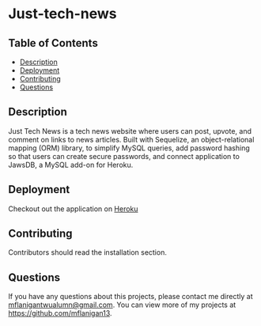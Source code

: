 # Just-tech-news

## Table of Contents
* [Description](#description)
* [Deployment](#deployment)
* [Contributing](#contributing)
* [Questions](#questions)

## Description
Just Tech News is a tech news website where users can post, upvote, and comment on links to news articles. Built with Sequelize, an object-relational mapping (ORM) library, to simplify MySQL queries, add password hashing so that users can create secure passwords, and connect application to JawsDB, a MySQL add-on for Heroku.

## Deployment
Checkout out the application on [Heroku](x)

## Contributing
Contributors should read the installation section.

## Questions
If you have any questions about this projects, please contact me directly at mflanigantwualumn@gmail.com. You can view more of my projects at https://github.com/mflanigan13.